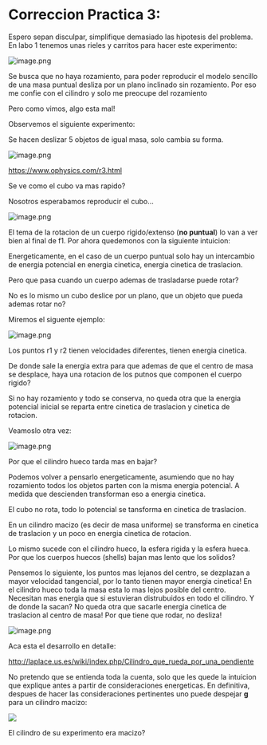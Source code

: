 # Correccion Practica 3:
    
Espero sepan disculpar, simplifique demasiado las hipotesis del problema.  En labo 1 tenemos unas rieles y carritos para hacer este experimento:


![image.png](https://lahsphysics.weebly.com/uploads/4/3/5/8/4358286/6139699_orig.jpg)

Se busca que no haya rozamiento, para poder reproducir el modelo sencillo de una masa puntual desliza por un plano inclinado sin rozamiento. Por eso me confie con el cilindro y solo me preocupe del rozamiento

Pero como vimos, algo esta mal!



Observemos el siguiente experimento:

Se hacen deslizar 5 objetos de igual masa, solo cambia su forma. 
    
![image.png](https://i.imgur.com/ZEpQTl6.gif)

https://www.ophysics.com/r3.html

Se ve como el cubo va mas rapido?



Nosotros esperabamos reproducir el cubo... 


![image.png](https://i.imgur.com/ik337Vr.gif)


El tema de la rotacion de un cuerpo rigido/extenso (**no puntual**) lo van a ver bien al final de f1. Por ahora quedemonos con la siguiente intuicion:


Energeticamente, en el caso de un cuerpo puntual solo hay un intercambio de energia potencial en energia cinetica, energia cinetica de traslacion. 


Pero que pasa cuando un cuerpo ademas de trasladarse puede rotar?


No es lo mismo un cubo deslice por un plano, que un objeto que pueda ademas rotar no? 

Miremos el siguente ejemplo:

![image.png](https://cdn.kastatic.org/ka-perseus-images/d195bed9d57e892181eed4e8406255ebe4c5c55a.png)


Los puntos r1 y r2 tienen velocidades diferentes, tienen energia cinetica.


De donde sale la energia extra para que ademas de que el centro de masa se desplace, haya una rotacion de los putnos que componen el cuerpo rigido?


Si no hay rozamiento y todo se conserva, no queda otra que la energia potencial inicial se reparta entre cinetica de traslacion y cinetica de rotacion.

Veamoslo otra vez:

![image.png](https://i.imgur.com/ZEpQTl6.gif)



Por que el cilindro hueco tarda mas en bajar?

Podemos volver a pensarlo energeticamente, asumiendo que no hay rozamiento todos los objetos parten con la misma energia potencial. A medida que descienden transforman eso a energia cinetica.


El cubo no rota, todo lo potencial se tansforma en cinetica de traslacion.

En un cilindro macizo (es decir de masa uniforme) se transforma  en cinetica de traslacion y un poco en energia cinetica de rotacion. 

Lo mismo sucede con el cilindro hueco, la esfera rigida y la esfera hueca. Por que los cuerpos huecos (shells) bajan mas lento que los solidos?

Pensemos lo siguiente, los puntos mas lejanos del centro, se dezplazan a mayor velocidad tangencial, por lo tanto tienen mayor energia cinetica!  En el cilindro hueco toda la masa esta lo mas lejos posible del centro. Necesitan mas energia que si estuvieran distrubuidos en todo el cilindro. Y de donde la sacan? No queda otra que sacarle energia cinetica de traslacion al centro de masa! Por que tiene que rodar, no desliza! 

![image.png](https://cdn.kastatic.org/ka-perseus-images/d195bed9d57e892181eed4e8406255ebe4c5c55a.png)


Aca esta el desarrollo en detalle:
    
http://laplace.us.es/wiki/index.php/Cilindro_que_rueda_por_una_pendiente    

No pretendo que se entienda toda la cuenta, solo que les quede la intuicion que explique antes a partir de consideraciones energeticas. En definitiva, despues de hacer las consideraciones pertinentes uno puede despejar **g** para un cilindro macizo:
    

<img src="https://render.githubusercontent.com/render/math?math=g=\frac{3}{2} \frac{a}{sin(\alpha)}">


El cilindro de su experimento era macizo?

